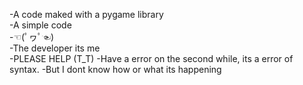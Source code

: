 -A code maked with a pygame library                           
-A simple code                                   
-☜(ﾟヮﾟ☜)                                      
-The developer its me                                          
-PLEASE HELP (T_T)
-Have a error on the second while, its a error of syntax.
-But I dont know how or what its happening
